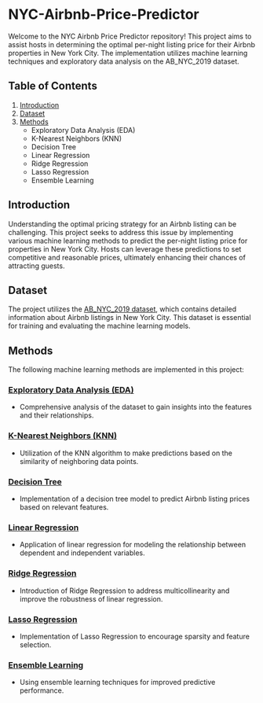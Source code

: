 # NYC-Airbnb-Price-Predictor

Welcome to the NYC Airbnb Price Predictor repository! This project aims to assist hosts in determining the optimal per-night listing price for their Airbnb properties in New York City. The implementation utilizes machine learning techniques and exploratory data analysis on the AB_NYC_2019 dataset.

## Table of Contents
1. [Introduction](#introduction)
2. [Dataset](#dataset)
3. [Methods](#methods)
    - Exploratory Data Analysis (EDA)
    - K-Nearest Neighbors (KNN)
    - Decision Tree
    - Linear Regression
    - Ridge Regression
    - Lasso Regression
    - Ensemble Learning

## Introduction
Understanding the optimal pricing strategy for an Airbnb listing can be challenging. This project seeks to address this issue by implementing various machine learning methods to predict the per-night listing price for properties in New York City. Hosts can leverage these predictions to set competitive and reasonable prices, ultimately enhancing their chances of attracting guests.

## Dataset
The project utilizes the [AB_NYC_2019 dataset](./Dataset/), which contains detailed information about Airbnb listings in New York City. This dataset is essential for training and evaluating the machine learning models.

## Methods
The following machine learning methods are implemented in this project:

### [Exploratory Data Analysis (EDA)](./1.Exploratory_Data_Analysis/)
- Comprehensive analysis of the dataset to gain insights into the features and their relationships.

### [K-Nearest Neighbors (KNN)](./2.KNN/)
- Utilization of the KNN algorithm to make predictions based on the similarity of neighboring data points.

### [Decision Tree](./3.Decision_Tree/)
- Implementation of a decision tree model to predict Airbnb listing prices based on relevant features.

### [Linear Regression](./4.Regression/)
- Application of linear regression for modeling the relationship between dependent and independent variables.

### [Ridge Regression](./4.Regression/)
- Introduction of Ridge Regression to address multicollinearity and improve the robustness of linear regression.

### [Lasso Regression](./4.Regression/)
- Implementation of Lasso Regression to encourage sparsity and feature selection.

### [Ensemble Learning](./5.Capstone_Project/)
- Using ensemble learning techniques for improved predictive performance.


